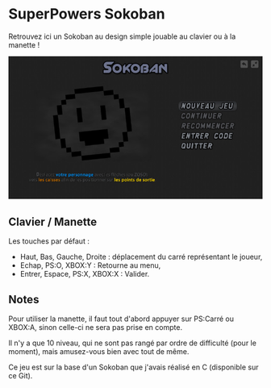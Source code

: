SuperPowers Sokoban
====================

Retrouvez ici un Sokoban au design simple jouable au clavier ou à la manette !

![Démo du jeu](/small.jpg?raw=true "Démo du jeu")

## Clavier / Manette

Les touches par défaut :
 - Haut, Bas, Gauche, Droite : déplacement du carré représentant le joueur,
 - Echap, PS:O, XBOX:Y : Retourne au menu,
 - Entrer, Espace, PS:X, XBOX:X : Valider.

## Notes

Pour utiliser la manette, il faut tout d'abord appuyer sur PS:Carré ou XBOX:A, sinon celle-ci ne sera pas prise en compte.

Il n'y a que 10 niveau, qui ne sont pas rangé par ordre de difficulté (pour le moment), mais amusez-vous bien avec tout de même.

Ce jeu est sur la base d'un Sokoban que j'avais réalisé en C (disponible sur ce Git).

